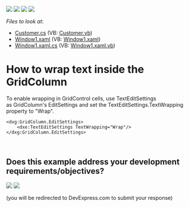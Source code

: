 <!-- default badges list -->
![](https://img.shields.io/endpoint?url=https://codecentral.devexpress.com/api/v1/VersionRange/128653849/11.1.4%2B)
[![](https://img.shields.io/badge/Open_in_DevExpress_Support_Center-FF7200?style=flat-square&logo=DevExpress&logoColor=white)](https://supportcenter.devexpress.com/ticket/details/E2565)
[![](https://img.shields.io/badge/📖_How_to_use_DevExpress_Examples-e9f6fc?style=flat-square)](https://docs.devexpress.com/GeneralInformation/403183)
[![](https://img.shields.io/badge/💬_Leave_Feedback-feecdd?style=flat-square)](#does-this-example-address-your-development-requirementsobjectives)
<!-- default badges end -->
<!-- default file list -->
*Files to look at*:

* [Customer.cs](./CS/WpfApplication1/Customer.cs) (VB: [Customer.vb](./VB/WpfApplication1/Customer.vb))
* [Window1.xaml](./CS/WpfApplication1/Window1.xaml) (VB: [Window1.xaml](./VB/WpfApplication1/Window1.xaml))
* [Window1.xaml.cs](./CS/WpfApplication1/Window1.xaml.cs) (VB: [Window1.xaml.vb](./VB/WpfApplication1/Window1.xaml.vb))
<!-- default file list end -->
# How to wrap text inside the GridColumn


<p>To enable wrapping in GridControl cells, use TextEditSettings as GridColumn's EditSettings and set the TextEditSettings.TextWrapping property to "Wrap".</p>


```xaml
<dxg:GridColumn.EditSettings>
    <dxe:TextEditSettings TextWrapping="Wrap"/>
</dxg:GridColumn.EditSettings>
```



<br/>


<!-- feedback -->
## Does this example address your development requirements/objectives?

[<img src="https://www.devexpress.com/support/examples/i/yes-button.svg"/>](https://www.devexpress.com/support/examples/survey.xml?utm_source=github&utm_campaign=wpf-data-grid-wrap-text-inside-columns&~~~was_helpful=yes) [<img src="https://www.devexpress.com/support/examples/i/no-button.svg"/>](https://www.devexpress.com/support/examples/survey.xml?utm_source=github&utm_campaign=wpf-data-grid-wrap-text-inside-columns&~~~was_helpful=no)

(you will be redirected to DevExpress.com to submit your response)
<!-- feedback end -->
